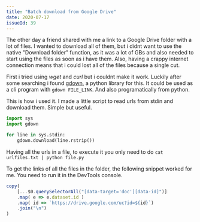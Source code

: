 ```yaml
---
title: "Batch download from Google Drive"
date: 2020-07-17
issueId: 39
---
```


The other day a friend shared with me a link to a Google Drive folder with a lot of files. I wanted to download all of them, but i didnt want to use the native "Download folder" function, as it was a lot of GBs and also needed to start using the files as soon as i have them. Also, having a crappy internet connection means that i could lost all of the files because a single cut.

First i tried using *wget* and *curl* but i couldnt make it work. Luckily after some searching i found [gdown](https://pypi.org/project/gdown/), a python library for this. It could be used as a cli program with ```gdown FILE_LINK```. And also programatically from python.

This is how i used it. I made a little script to read urls from stdin and download them. Simple but useful.
```python
import sys
import gdown

for line in sys.stdin:
	gdown.download(line.rstrip())
```

Having all the urls in a file, to execute it you only need to do ```cat urlfiles.txt | python file.py```

To get the links of all the files in the folder, the following snippet worked for me. You need to run it in the DevTools console.

```js
copy(
	[...$0.querySelectorAll("[data-target='doc'][data-id]")]
	.map( e => e.dataset.id )
	.map( id => `https://drive.google.com/uc?id=${id}`)
	.join("\n")
)
```
